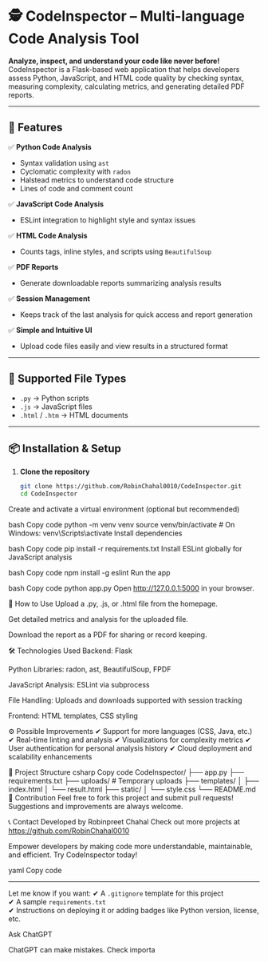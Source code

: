 # 🕵️ CodeInspector – Multi-language Code Analysis Tool

**Analyze, inspect, and understand your code like never before!**  
CodeInspector is a Flask-based web application that helps developers assess Python, JavaScript, and HTML code quality by checking syntax, measuring complexity, calculating metrics, and generating detailed PDF reports.

---

## 🚀 Features

✅ **Python Code Analysis**
- Syntax validation using `ast`
- Cyclomatic complexity with `radon`
- Halstead metrics to understand code structure
- Lines of code and comment count

✅ **JavaScript Code Analysis**
- ESLint integration to highlight style and syntax issues

✅ **HTML Code Analysis**
- Counts tags, inline styles, and scripts using `BeautifulSoup`

✅ **PDF Reports**
- Generate downloadable reports summarizing analysis results

✅ **Session Management**
- Keeps track of the last analysis for quick access and report generation

✅ **Simple and Intuitive UI**
- Upload code files easily and view results in a structured format

---

## 📂 Supported File Types

- `.py` → Python scripts  
- `.js` → JavaScript files  
- `.html` / `.htm` → HTML documents  

---

## 📦 Installation & Setup

1. **Clone the repository**
   ```bash
   git clone https://github.com/RobinChahal0010/CodeInspector.git
   cd CodeInspector
Create and activate a virtual environment (optional but recommended)

bash
Copy code
python -m venv venv
source venv/bin/activate  # On Windows: venv\Scripts\activate
Install dependencies

bash
Copy code
pip install -r requirements.txt
Install ESLint globally for JavaScript analysis

bash
Copy code
npm install -g eslint
Run the app

bash
Copy code
python app.py
Open http://127.0.0.1:5000 in your browser.

📖 How to Use
Upload a .py, .js, or .html file from the homepage.

Get detailed metrics and analysis for the uploaded file.

Download the report as a PDF for sharing or record keeping.

🛠 Technologies Used
Backend: Flask

Python Libraries: radon, ast, BeautifulSoup, FPDF

JavaScript Analysis: ESLint via subprocess

File Handling: Uploads and downloads supported with session tracking

Frontend: HTML templates, CSS styling

⚙ Possible Improvements
✔ Support for more languages (CSS, Java, etc.)
✔ Real-time linting and analysis
✔ Visualizations for complexity metrics
✔ User authentication for personal analysis history
✔ Cloud deployment and scalability enhancements

📂 Project Structure
csharp
Copy code
CodeInspector/
├── app.py
├── requirements.txt
├── uploads/             # Temporary uploads
├── templates/
│   ├── index.html
│   └── result.html
├── static/
│   └── style.css
└── README.md
📢 Contribution
Feel free to fork this project and submit pull requests! Suggestions and improvements are always welcome.

📞 Contact
Developed by Robinpreet Chahal
Check out more projects at https://github.com/RobinChahal0010

Empower developers by making code more understandable, maintainable, and efficient. Try CodeInspector today!

yaml
Copy code

---

Let me know if you want:
✔ A `.gitignore` template for this project  
✔ A sample `requirements.txt`  
✔ Instructions on deploying it or adding badges like Python version, license, etc.







Ask ChatGPT





ChatGPT can make mistakes. Check importa
